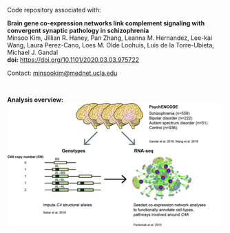 Code repository associated with:

**Brain gene co-expression networks link complement signaling with convergent synaptic pathology in schizophrenia**  
Minsoo Kim, Jillian R. Haney, Pan Zhang, Leanna M. Hernandez, Lee-kai Wang, Laura Perez-Cano, Loes M. Olde Loohuis, Luis de la Torre-Ubieta, Michael J. Gandal    
**doi:** https://doi.org/10.1101/2020.03.03.975722

Contact: minsookim@mednet.ucla.edu

<br>

**Analysis overview:** 
![overview](./results/overview.jpg)
